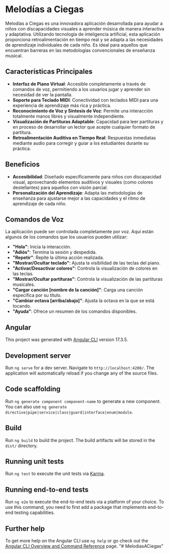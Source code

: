 # Melodías a Ciegas

Melodías a Ciegas es una innovadora aplicación desarrollada para ayudar a niños con discapacidades visuales a aprender música de manera interactiva y adaptativa. Utilizando tecnología de inteligencia artificial, esta aplicación proporciona retroalimentación en tiempo real y se adapta a las necesidades de aprendizaje individuales de cada niño. Es ideal para aquellos que encuentran barreras en las metodologías convencionales de enseñanza musical.

## Características Principales

- **Interfaz de Piano Virtual**: Accesible completamente a través de comandos de voz, permitiendo a los usuarios jugar y aprender sin necesidad de ver la pantalla.
- **Soporte para Teclado MIDI**: Conectividad con teclados MIDI para una experiencia de aprendizaje más rica y práctica.
- **Reconocimiento de Voz y Síntesis de Voz**: Permite una interacción totalmente manos libres y visualmente independiente.
- **Visualización de Partituras Adaptable**: Capacidad para leer partituras y en proceso de desarrollar un lector que acepte cualquier formato de partitura.
- **Retroalimentación Auditiva en Tiempo Real**: Respuestas inmediatas mediante audio para corregir y guiar a los estudiantes durante su práctica.

## Beneficios

- **Accesibilidad**: Diseñado específicamente para niños con discapacidad visual, aprovechando elementos auditivos y visuales (como colores destellantes) para aquellos con visión parcial.
- **Personalización del Aprendizaje**: Adapta las metodologías de enseñanza para ajustarse mejor a las capacidades y el ritmo de aprendizaje de cada niño.

## Comandos de Voz

La aplicación puede ser controlada completamente por voz. Aquí están algunos de los comandos que los usuarios pueden utilizar:

- **"Hola"**: Inicia la interacción.
- **"Adiós"**: Termina la sesión y despedida.
- **"Repetir"**: Repite la última acción realizada.
- **"Mostrar/Ocultar teclado"**: Ajusta la visibilidad de las teclas del piano.
- **"Activar/Desactivar colores"**: Controla la visualización de colores en las teclas.
- **"Mostrar/Ocultar partituras"**: Controla la visualización de las partituras musicales.
- **"Cargar canción [nombre de la canción]"**: Carga una canción específica por su título.
- **"Cambiar octava [arriba/abajo]"**: Ajusta la octava en la que se está tocando.
- **"Ayuda"**: Ofrece un resumen de los comandos disponibles.
## Angular
This project was generated with [Angular CLI](https://github.com/angular/angular-cli) version 17.3.5.

## Development server

Run `ng serve` for a dev server. Navigate to `http://localhost:4200/`. The application will automatically reload if you change any of the source files.

## Code scaffolding

Run `ng generate component component-name` to generate a new component. You can also use `ng generate directive|pipe|service|class|guard|interface|enum|module`.

## Build

Run `ng build` to build the project. The build artifacts will be stored in the `dist/` directory.

## Running unit tests

Run `ng test` to execute the unit tests via [Karma](https://karma-runner.github.io).

## Running end-to-end tests

Run `ng e2e` to execute the end-to-end tests via a platform of your choice. To use this command, you need to first add a package that implements end-to-end testing capabilities.

## Further help

To get more help on the Angular CLI use `ng help` or go check out the [Angular CLI Overview and Command Reference](https://angular.io/cli) page.
"# MelodiasACiegas" 
